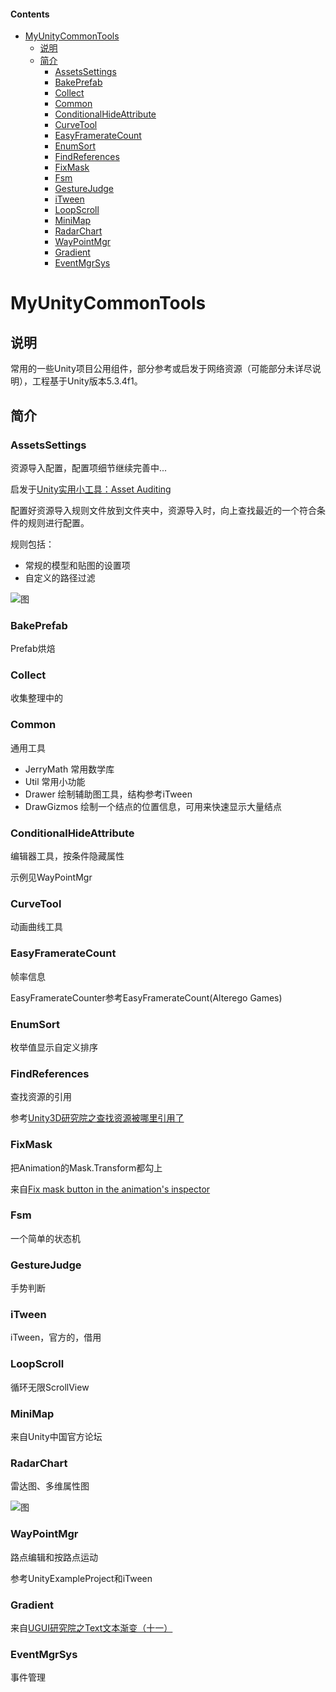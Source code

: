 #### Contents
- [MyUnityCommonTools](#myunitycommontools)
    - [说明](#)
    - [简介](#)
        - [AssetsSettings](#assetssettings)
        - [BakePrefab](#bakeprefab)
        - [Collect](#collect)
        - [Common](#common)
        - [ConditionalHideAttribute](#conditionalhideattribute)
        - [CurveTool](#curvetool)
        - [EasyFramerateCount](#easyframeratecount)
        - [EnumSort](#enumsort)
        - [FindReferences](#findreferences)
        - [FixMask](#fixmask)
        - [Fsm](#fsm)
        - [GestureJudge](#gesturejudge)
        - [iTween](#itween)
        - [LoopScroll](#loopscroll)
        - [MiniMap](#minimap)
        - [RadarChart](#radarchart)
        - [WayPointMgr](#waypointmgr)
        - [Gradient](#gradient)
        - [EventMgrSys](#eventmgrsys)

# MyUnityCommonTools

## 说明

常用的一些Unity项目公用组件，部分参考或启发于网络资源（可能部分未详尽说明），工程基于Unity版本5.3.4f1。

## 简介

### AssetsSettings 

资源导入配置，配置项细节继续完善中...

启发于[Unity实用小工具：Asset Auditing](http://forum.china.unity3d.com/forum.php?mod=viewthread&tid=19957&extra=page%3D1%26filter%3Dtypeid%26typeid%3D18)

配置好资源导入规则文件放到文件夹中，资源导入时，向上查找最近的一个符合条件的规则进行配置。

规则包括：

- 常规的模型和贴图的设置项
- 自定义的路径过滤

![图](http://laijingfeng.github.io/MyUnityCommonTools/images/image00.png)

### BakePrefab

Prefab烘焙

### Collect

收集整理中的

### Common

通用工具

- JerryMath 常用数学库
- Util 常用小功能
- Drawer 绘制辅助图工具，结构参考iTween
- DrawGizmos 绘制一个结点的位置信息，可用来快速显示大量结点

### ConditionalHideAttribute 

编辑器工具，按条件隐藏属性

示例见WayPointMgr

### CurveTool

动画曲线工具

### EasyFramerateCount

帧率信息

EasyFramerateCounter参考EasyFramerateCount(Alterego Games)

### EnumSort

枚举值显示自定义排序

### FindReferences

查找资源的引用

参考[Unity3D研究院之查找资源被哪里引用了](http://www.xuanyusong.com/archives/4207)

### FixMask

把Animation的Mask.Transform都勾上

来自[Fix mask button in the animation's inspector](http://forum.unity3d.com/threads/fix-mask-button-in-the-animations-inspector.224017/)

### Fsm

一个简单的状态机

### GestureJudge

手势判断

### iTween

iTween，官方的，借用

### LoopScroll

循环无限ScrollView

### MiniMap

来自Unity中国官方论坛

### RadarChart

雷达图、多维属性图

![图](http://laijingfeng.github.io/MyUnityCommonTools/images/image02.png)

### WayPointMgr

路点编辑和按路点运动

参考UnityExampleProject和iTween

### Gradient

来自[UGUI研究院之Text文本渐变（十一）](http://www.xuanyusong.com/archives/3471)

### EventMgrSys

事件管理